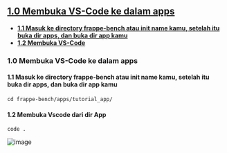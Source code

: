 ## [1.0 Membuka VS-Code ke dalam apps](#10-membuka-vs-code-ke-dalam-apps-1)
- [**1.1 Masuk ke directory frappe-bench atau init name kamu, setelah itu buka dir apps, dan buka dir app kamu**](#11-masuk-ke-directory-frappe-bench-atau-init-name-kamu-setelah-itu-buka-dir-apps-dan-buka-dir-app-kamu)
- [**1.2 Membuka VS-Code**](#12-membuka-vscode-dari-dir-app)


### 1.0 Membuka VS-Code ke dalam apps

#### 1.1 Masuk ke directory frappe-bench atau init name kamu, setelah itu buka dir apps, dan buka dir app kamu

    cd frappe-bench/apps/tutorial_app/

#### 1.2 Membuka Vscode dari dir App 

    code .


![image](https://github.com/KenkenOC/FOR-SOUNDBOX/assets/161264420/0333bcc9-d12b-4def-9b0c-d8a964726966)


